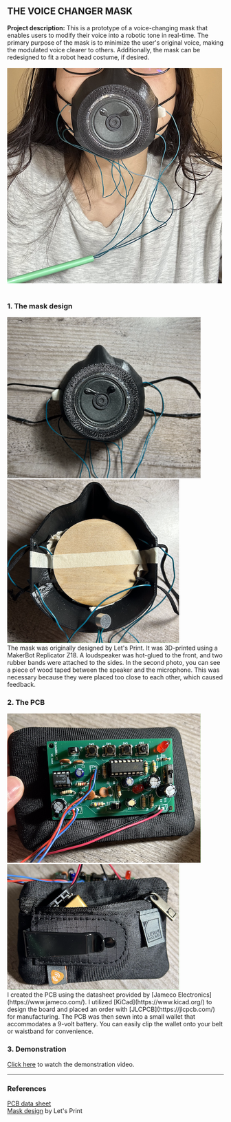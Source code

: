 ## THE VOICE CHANGER MASK

**Project description:** This is a prototype of a voice-changing mask that enables users to modify their voice into a robotic tone in real-time. The primary purpose of the mask is to minimize the user's original voice, making the modulated voice clearer to others. Additionally, the mask can be redesigned to fit a robot head costume, if desired.
<br><br>
<img src="images/voicechangermask.png"/>
<br><br>
### 1. The mask design
<img src="images/voicechanger_front3.png"/>
<img src="images/voicechanger_back.png"/>
<br>
The mask was originally designed by Let's Print. It was 3D-printed using a MakerBot Replicator Z18. A loudspeaker was hot-glued to the front, and two rubber bands were attached to the sides. In the second photo, you can see a piece of wood taped between the speaker and the microphone. This was necessary because they were placed too close to each other, which caused feedback.

### 2. The PCB
<img src="images/voicechanger_PCB.png"/>
<img src="images/voicechanger_battery.png"/>
<br>
I created the PCB using the datasheet provided by [Jameco Electronics](https://www.jameco.com/). I utilized [KiCad](https://www.kicad.org/) to design the board and placed an order with [JLCPCB](https://jlcpcb.com/) for manufacturing. The PCB was then sewn into a small wallet that accommodates a 9-volt battery. You can easily clip the wallet onto your belt or waistband for convenience.

### 3. Demonstration

[Click here](https://drive.google.com/file/d/1AG7_wzVrepQSZSVkocT2anQ-pAixx95i/view?usp=sharing) to watch the demonstration video.

---
### References

[PCB data sheet](https://www.jameco.com/z/WSAH171-Velleman-Voice-Changer-Solder-Assembly-Kit-Change-Pitch-Add-Vibrato-Effect_2130731.html)
<br>
[Mask design](https://pinshape.com/items/61146-3d-printed-face-mask-coronavirus) by Let's Print
